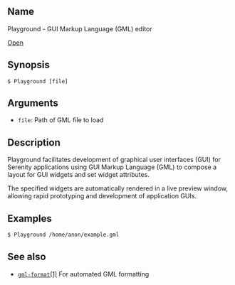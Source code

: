 ## Name

Playground - GUI Markup Language (GML) editor

[Open](file:///bin/Playground)

## Synopsis

```**sh
$ Playground [file]
```

## Arguments

* `file`: Path of GML file to load

## Description

Playground facilitates development of graphical user interfaces (GUI)
for Serenity applications using GUI Markup Language (GML) to compose
a layout for GUI widgets and set widget attributes.

The specified widgets are automatically rendered in a live preview
window, allowing rapid prototyping and development of application GUIs.

## Examples

```sh
$ Playground /home/anon/example.gml
```

## See also

* [`gml-format`(1)](../man1/gml-format.md) For automated GML formatting
